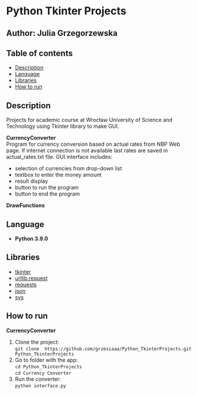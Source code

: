 # Python Tkinter Projects

## Author: Julia Grzegorzewska

## Table of contents
- [Description](#Description)
- [Language](#Language)
- [Libraries](#Libraries)
- [How to run](#How-to-run)

## Description
Projects for academic course at Wrocław University of Science and Technology using Tkinter library to make GUI.

**CurrencyConverter** \
Program for currency conversion based on actual rates from NBP Web page. If internet connection is not available last rates are saved in actual_rates.txt file. GUI interface includes:
- selection of currencies from drop-down list
- textbox to enter the money amount
- result display
- button to run the program
- button to end the program

**DrawFunctions** 

## Language
- **Python 3.9.0**

## Libraries
- [tkinter](https://docs.python.org/3/library/tkinter.html)
- [urllib.request](https://docs.python.org/3/library/urllib.request.html)
- [requests](https://pypi.org/project/requests/)
- [json](https://docs.python.org/3/library/json.html)
- [sys](https://docs.python.org/3/library/sys.html)


## How to run

**CurrencyConverter** 
1. Clone the project: \
`git clone  https://github.com/grzesiaaa/Python_TkinterProjects.git Python_TkinterProjects`
2. Go to folder with the app: \
`cd Python_TkinterProjects` \
`cd Currency Converter`
3. Run the converter: \
`python interface.py`
